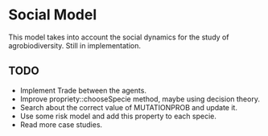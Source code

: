 # Social Model

This model takes into account the social dynamics for the study of agrobiodiversity. Still in implementation.

## TODO
- Implement Trade between the agents.
- Improve propriety::chooseSpecie method, maybe using decision theory.
- Search about the correct value of MUTATIONPROB and update it.
- Use some risk model and add this property to each specie.
- Read more case studies.